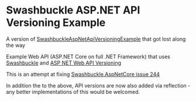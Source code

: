 # Swashbuckle ASP.NET API Versioning Example

A version of [SwashbuckleAspNetApiVersioningExample](https://github.com/rh072005/SwashbuckleAspNetApiVersioningExample) that got lost along the way

Example Web API (ASP.NET Core on full .NET Framework) that uses [Swashbuckle](https://github.com/domaindrivendev/Swashbuckle) and [ASP NET Web API Versioning](https://github.com/Microsoft/aspnet-api-versioning)

This is an attempt at fixing [Swashbuckle.AspNetCore issue 244](https://github.com/domaindrivendev/Swashbuckle.AspNetCore/issues/244)

In addition the to the above, API versions are now also added via reflection - any better implementations of this would be welcomed.